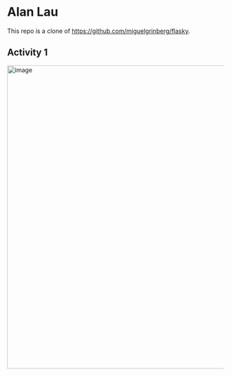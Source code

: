 # Alan Lau
This repo is a clone of https://github.com/miguelgrinberg/flasky.

## Activity 1
<img width="707" alt="image" src="https://github.com/alanlau28/ECE444-F2023-Lab1/assets/72107214/2f451abb-7053-4b28-ba8f-bb8fd49a58c1">
